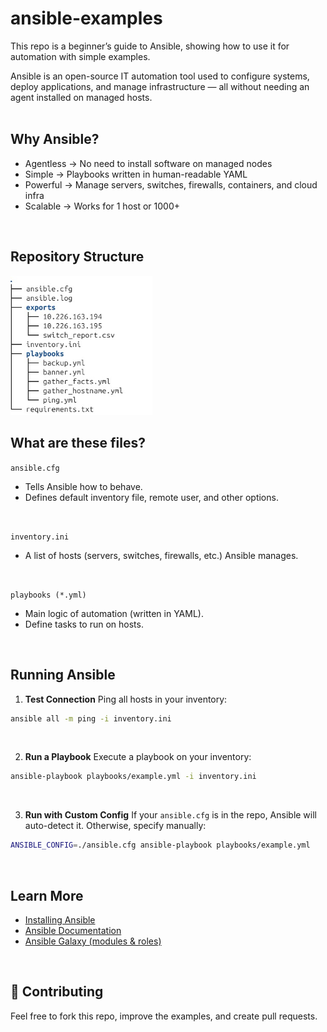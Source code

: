 # ansible-examples

This repo is a beginner’s guide to Ansible, showing how to use it for automation with simple examples.

Ansible is an open-source IT automation tool used to configure systems, deploy applications, and manage infrastructure — all without needing an agent installed on managed hosts.
<br>
<br>

## Why Ansible?
- Agentless  →   No need to install software on managed nodes  
- Simple     →   Playbooks written in human-readable YAML  
- Powerful   →   Manage servers, switches, firewalls, containers, and cloud infra  
- Scalable   →   Works for 1 host or 1000+  
<br>

## Repository Structure

<img src="https://github.com/isuruadhi/ansible-examples/blob/main/Repository_Structure.jpeg" width="45%"/>

<br>

## What are these files?

`ansible.cfg`
- Tells Ansible how to behave.
- Defines default inventory file, remote user, and other options.
<br>

`inventory.ini`
- A list of hosts (servers, switches, firewalls, etc.) Ansible manages.
<br>

`playbooks (*.yml)`
- Main logic of automation (written in YAML).
- Define tasks to run on hosts.
<br>

## Running Ansible
1. **Test Connection**
Ping all hosts in your inventory:
```bash
ansible all -m ping -i inventory.ini
```
<br>

2. **Run a Playbook**
Execute a playbook on your inventory:
```bash
ansible-playbook playbooks/example.yml -i inventory.ini
```
<br>

3. **Run with Custom Config**
If your `ansible.cfg` is in the repo, Ansible will auto-detect it.
Otherwise, specify manually:
```bash
ANSIBLE_CONFIG=./ansible.cfg ansible-playbook playbooks/example.yml
```
<br>

##  Learn More
- [Installing Ansible](https://docs.ansible.com/ansible/latest/installation_guide/intro_installation.html)
- [Ansible Documentation](https://docs.ansible.com/)
- [Ansible Galaxy (modules & roles)](https://galaxy.ansible.com/)
<br>

## 🤝 Contributing
Feel free to fork this repo, improve the examples, and create pull requests.  


